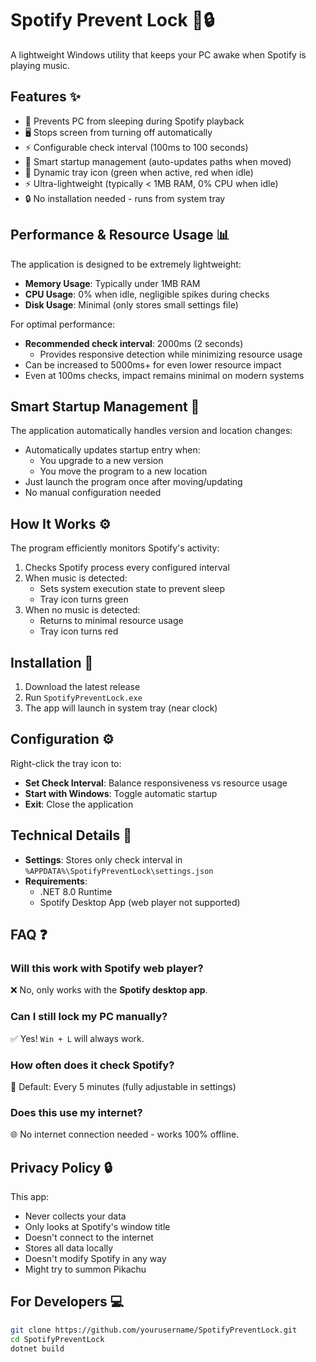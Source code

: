 # Spotify Prevent Lock 🎵🔒

A lightweight Windows utility that keeps your PC awake when Spotify is playing music.

## Features ✨
- 🚫 Prevents PC from sleeping during Spotify playback
- 🖥️ Stops screen from turning off automatically
- ⚡ Configurable check interval (100ms to 100 seconds)
- 📌 Smart startup management (auto-updates paths when moved)
- 🎨 Dynamic tray icon (green when active, red when idle)
- ⚡ Ultra-lightweight (typically < 1MB RAM, 0% CPU when idle)
- 🔒 No installation needed - runs from system tray

## Performance & Resource Usage 📊
The application is designed to be extremely lightweight:
- **Memory Usage**: Typically under 1MB RAM
- **CPU Usage**: 0% when idle, negligible spikes during checks
- **Disk Usage**: Minimal (only stores small settings file)

For optimal performance:
- **Recommended check interval**: 2000ms (2 seconds)
  - Provides responsive detection while minimizing resource usage
- Can be increased to 5000ms+ for even lower resource impact
- Even at 100ms checks, impact remains minimal on modern systems

## Smart Startup Management 🔄
The application automatically handles version and location changes:
- Automatically updates startup entry when:
  - You upgrade to a new version
  - You move the program to a new location
- Just launch the program once after moving/updating
- No manual configuration needed

## How It Works ⚙️
The program efficiently monitors Spotify's activity:
1. Checks Spotify process every configured interval
2. When music is detected:
   - Sets system execution state to prevent sleep
   - Tray icon turns green
3. When no music is detected:
   - Returns to minimal resource usage
   - Tray icon turns red

## Installation 💾
1. Download the latest release
2. Run `SpotifyPreventLock.exe`
3. The app will launch in system tray (near clock)

## Configuration ⚙️
Right-click the tray icon to:
- **Set Check Interval**: Balance responsiveness vs resource usage
- **Start with Windows**: Toggle automatic startup
- **Exit**: Close the application

## Technical Details 🔧
- **Settings**: Stores only check interval in `%APPDATA%\SpotifyPreventLock\settings.json`
- **Requirements**: 
  - .NET 8.0 Runtime
  - Spotify Desktop App (web player not supported)

## FAQ ❓
### Will this work with Spotify web player?
❌ No, only works with the **Spotify desktop app**.

### Can I still lock my PC manually?
✅ Yes! `Win + L` will always work.

### How often does it check Spotify?
🔧 Default: Every 5 minutes (fully adjustable in settings)

### Does this use my internet?
🌐 No internet connection needed - works 100% offline.

## Privacy Policy 🔒
This app:
- Never collects your data
- Only looks at Spotify's window title
- Doesn't connect to the internet
- Stores all data locally
- Doesn't modify Spotify in any way
- Might try to summon Pikachu

## For Developers 💻
```bash
git clone https://github.com/yourusername/SpotifyPreventLock.git
cd SpotifyPreventLock
dotnet build
